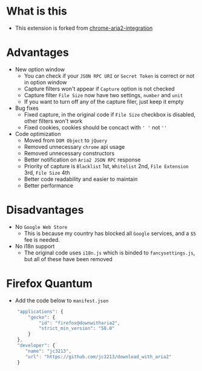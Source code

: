 # What is this

- This extension is forked from [chrome-aria2-integration](https://github.com/robbielj/chrome-aria2-integration)

# Advantages

- New option window
  - You can check if your `JSON RPC URI` or `Secret Token` is correct or not in option window
  - Capture filters won't appear if `Capture` option is not checked
  - Capture filter `File Size` now have two settings, `number` and `unit`
  - If you want to turn off any of the capture filer, just keep it empty
- Bug fixes
  - Fixed capture, in the original code if `File Size` checkbox is disabled, other filters won't work
  - Fixed cookies, cookies should be concact with `' '` not `''`
- Code optimization
  - Moved from `DOM Object` to `jQuery`
  - Removed unnecessary `chrome` api usage
  - Removed unnecessary constructors
  - Better notification on `Aria2 JSON RPC` response
  - Priority of capture is `Blacklist` 1st, `Whitelist` 2nd, `File Extension` 3rd, `File Size` 4th
  - Better code readability and easier to maintain
  - Better performance

# Disadvantages

- No `Google Web Store`
  - This is because my country has blocked all `Google` services, and a `$5` fee is needed.
- No i18n support
  - The original code uses `i18n.js` which is binded to `fancysettings.js`, but all of these have been removed

# Firefox Quantum

- Add the code below to `manifest.json`
```javascript
    "applications": {
        "gecko": {
            "id": "firefox@downwitharia2",
            "strict_min_version": "58.0"
        }
    },
    "developer": {
       "name": "jc3213",
       "url": "https://github.com/jc3213/download_with_aria2"
    }
``` 
